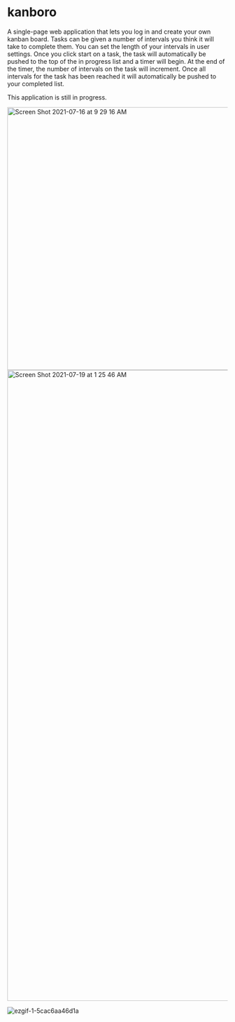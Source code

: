 # kanboro

A single-page web application that lets you log in and create your own kanban board. Tasks can be given a number of intervals you think it will take to complete them. You can set the length of your intervals in user settings. Once you click start on a task, the task will automatically be pushed to the top of the in progress list and a timer will begin. At the end of the timer, the number of intervals on the task will increment. Once all intervals for the task has been reached it will automatically be pushed to your completed list.

This application is still in progress.

<img width="600" alt="Screen Shot 2021-07-16 at 9 29 16 AM" src="https://user-images.githubusercontent.com/25832984/125956610-4d62f3b9-04af-4e30-a82d-d5ff830244db.png">

<img width="1440" alt="Screen Shot 2021-07-19 at 1 25 46 AM" src="https://user-images.githubusercontent.com/25832984/126107377-b5db8f35-ddf1-4575-bc4c-19a4bf04a381.png">


![ezgif-1-5cac6aa46d1a](https://user-images.githubusercontent.com/25832984/125956731-083e8455-5681-4aa0-8f41-ebadb87d1ee1.gif)

